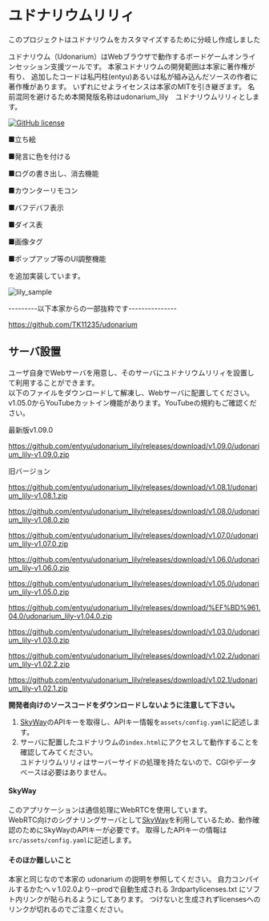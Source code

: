 # ユドナリウムリリィ

このプロジェクトはユドナリウムをカスタマイズするために分岐し作成しました

ユドナリウム（Udonarium）はWebブラウザで動作するボードゲームオンラインセッション支援ツールです。
本家ユドナリウムの開発範囲は本家に著作権が有り、
追加したコードは私円柱(entyu)あるいは私が組み込んだソースの作者に著作権があります。
いずれにせよライセンスは本家のMITを引き継ぎます。
名前混同を避けるため本開発版名称はudonarium_lily　ユドナリウムリリィとします。

[![GitHub license](https://img.shields.io/badge/license-MIT-blue.svg)](https://github.com/TK11235/udonarium/blob/master/LICENSE)


■立ち絵

■発言に色を付ける

■ログの書き出し、消去機能

■カウンターリモコン

■バフデバフ表示

■ダイス表

■画像タグ

■ポップアップ等のUI調整機能

を追加実装しています。

![lily_sample](https://user-images.githubusercontent.com/61339319/95869259-26b41380-0da6-11eb-96fa-1e6c6858c531.png)


---------以下本家からの一部抜粋です---------------

https://github.com/TK11235/udonarium

## サーバ設置
ユーザ自身でWebサーバを用意し、そのサーバにユドナリウムリリィを設置して利用することができます。  
以下のファイルをダウンロードして解凍し、Webサーバに配置してください。  
v1.05.0からYouTubeカットイン機能があります。YouTubeの規約もご確認ください。

最新版v1.09.0　

https://github.com/entyu/udonarium_lily/releases/download/v1.09.0/udonarium_lily-v1.09.0.zip

旧バージョン

https://github.com/entyu/udonarium_lily/releases/download/v1.08.1/udonarium_lily-v1.08.1.zip

https://github.com/entyu/udonarium_lily/releases/download/v1.08.0/udonarium_lily-v1.08.0.zip

https://github.com/entyu/udonarium_lily/releases/download/v1.07.0/udonarium_lily-v1.07.0.zip

https://github.com/entyu/udonarium_lily/releases/download/v1.06.0/udonarium_lily-v1.06.0.zip

https://github.com/entyu/udonarium_lily/releases/download/v1.05.0/udonarium_lily-v1.05.0.zip

https://github.com/entyu/udonarium_lily/releases/download/%EF%BD%961.04.0/udonarium_lily-v1.04.0.zip

https://github.com/entyu/udonarium_lily/releases/download/v1.03.0/udonarium_lily-v1.03.0.zip

https://github.com/entyu/udonarium_lily/releases/download/v1.02.2/udonarium_lily-v1.02.2.zip

https://github.com/entyu/udonarium_lily/releases/download/v1.02.1/udonarium_lily-v1.02.1.zip


**開発者向けのソースコードをダウンロードしないように注意して下さい。**
1. [SkyWay](https://webrtc.ecl.ntt.com/)のAPIキーを取得し、APIキー情報を`assets/config.yaml`に記述します。
1. サーバに配置したユドナリウムの`index.html`にアクセスして動作することを確認してみてください。  
ユドナリウムリリィはサーバーサイドの処理を持たないので、CGIやデータベースは必要はありません。

#### SkyWay
このアプリケーションは通信処理にWebRTCを使用しています。  
WebRTC向けのシグナリングサーバとして[SkyWay](https://webrtc.ecl.ntt.com/)を利用しているため、動作確認のためにSkyWayのAPIキーが必要です。
取得したAPIキーの情報は`src/assets/config.yaml`に記述します。

#### そのほか難しいこと
本家と同じなので本家の udonarium の説明を参照してください。
自力コンパイルするかたへｖ1.02.0より--prodで自動生成される 3rdpartylicenses.txt にソフト内リンクが貼られるようにしてあります。
つけないと生成されずlicensesへのリンクが切れるのでご注意ください。


